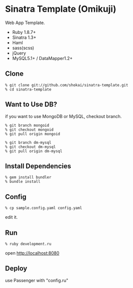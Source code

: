 Sinatra Template (Omikuji)
==========================
Web App Template.

* Ruby 1.8.7+
* Sinatra 1.3+
* Haml
* sass(scss)
* jQuery
* MySQL5.1+ / DataMapper1.2+


Clone
-----

    % git clone git://github.com/shokai/sinatra-template.git
    % cd sinatra-template


Want to Use DB?
---------------
if you want to use MongoDB or MySQL, checkout branch.

    % git branch mongoid
    % git checkout mongoid
    % git pull origin mongoid

    % git branch dm-mysql
    % git checkout dm-mysql
    % git pull origin dm-mysql


Install Dependencies
--------------------

    % gem install bundler
    % bundle install


Config
------

    % cp sample.config.yaml config.yaml

edit it.


Run
---

    % ruby development.ru

open [http://localhost:8080](http://localhost:8080)


Deploy
------
use Passenger with "config.ru"

